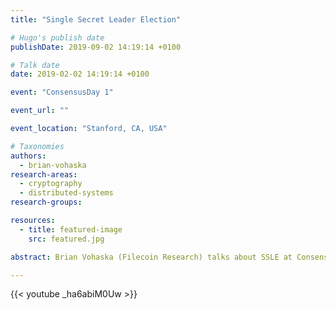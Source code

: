 ```yaml
---
title: "Single Secret Leader Election"

# Hugo's publish date
publishDate: 2019-09-02 14:19:14 +0100

# Talk date
date: 2019-02-02 14:19:14 +0100

event: "ConsensusDay 1"

event_url: ""

event_location: "Stanford, CA, USA"

# Taxonomies
authors:
  - brian-vohaska
research-areas:
  - cryptography
  - distributed-systems
research-groups:

resources:
  - title: featured-image
    src: featured.jpg

abstract: Brian Vohaska (Filecoin Research) talks about SSLE at ConsensusDay 1.

---
```


{{< youtube _ha6abiM0Uw >}}
